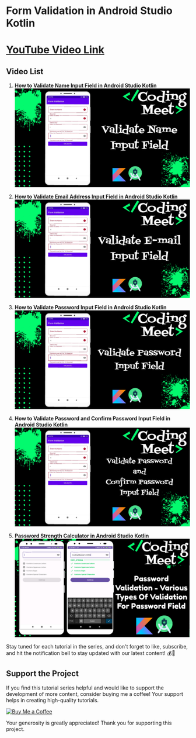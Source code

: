# Form Validation in Android Studio Kotlin

# [YouTube Video Link](https://youtube.com/playlist?list=PLlSuJy9SfzvFHDu1uW87LZMYSHAjOiRMb)

## Video List

1. **How to Validate Name Input Field in Android Studio Kotlin**
![image](image/img1.jpg)

2. **How to Validate Email Address Input Field in Android Studio Kotlin**
![image](image/img2.jpg)

3. **How to Validate Password Input Field in Android Studio Kotlin**
![image](image/img3.jpg)

4. **How to Validate Password and Confirm Password Input Field in Android Studio Kotlin**
![image](image/img4.jpg)

5. **Password Strength Calculator in Android Studio Kotlin**
![image](image/img5.png)


Stay tuned for each tutorial in the series, and don't forget to like, subscribe, and hit the notification bell to stay updated with our latest content! 💰📱


## Support the Project

If you find this tutorial series helpful and would like to support the development of more content, consider buying me a coffee! Your support helps in creating high-quality tutorials.

[![Buy Me a Coffee](https://img.shields.io/badge/Buy%20Me%20a%20Coffee-Donate-orange?style=for-the-badge&logo=buy-me-a-coffee)](https://www.buymeacoffee.com/codingmeet)

Your generosity is greatly appreciated! Thank you for supporting this project.
